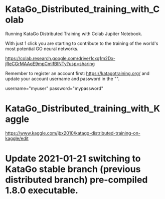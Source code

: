 # KataGo_Distributed_training_with_Colab

Running KataGo Distributed Training with Colab Jupiter Notebook. 

With just 1 click you are starting to contribute to the training of the world's most potential GO neural networks.

https://colab.research.google.com/drive/1cxg1m2Dx-jReCGrMAAoE9mpCmlfBINTy?usp=sharing

Remember to register an account first: https://katagotraining.org/ and update your account username and password in the "".

username="myuser"
password="mypassword"

# KataGo_Distributed_training_with_Kaggle
https://www.kaggle.com/jbx2010/katago-distributed-training-on-kaggle/edit

# Update 2021-01-21 switching to KataGo stable branch (previous distributed branch) pre-compiled 1.8.0 executable.
